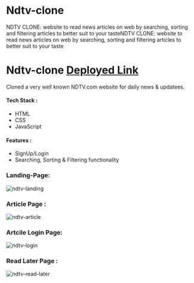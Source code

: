 # Ndtv-clone
NDTV CLONE: website to read news articles on web by searching, sorting and filtering articles to better suit to your tasteNDTV CLONE: website to read news articles on web by searching, sorting and filtering articles to better suit to your taste

# Ndtv-clone  <a href="https://loquacious-paletas-d45019.netlify.app/" > Deployed Link </a>

Cloned a very well known NDTV.com website for daily news & updatees.
#### Tech Stack : 
  * HTML 
  * CSS 
  * JavaScript 
  
  
#### Features : 
- SignUp/Login
- Searching, Sorting & Filtering functionality

### Landing-Page:
![ndtv-landing](https://user-images.githubusercontent.com/103635403/191074924-0a25c4b8-4c56-4295-bb17-0719b92463fc.png)

### Article Page :

![ndtv-article](https://user-images.githubusercontent.com/103635403/191075318-6a11d243-3dc5-4bc3-b264-3637fe97c2e1.png)

### Artcile Login Page:
![ndtv-login](https://user-images.githubusercontent.com/103635403/191075791-cedd70fc-01c4-47c4-885d-7b6f8726c20a.png)

### Read Later Page :
![ndtv-read-later](https://user-images.githubusercontent.com/103635403/191075886-8c5d4e2f-82c1-4e74-b1a1-718be0acb8a8.png)
